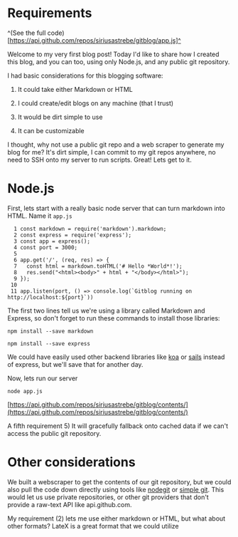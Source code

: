 # Requirements

^(See the full code)[https://api.github.com/repos/siriusastrebe/gitblog/app.js]^

Welcome to my very first blog post! Today I'd like to share how I created this blog, and you can too, using only Node.js, and any public git repository.


I had basic considerations for this blogging software:

1) It could take either Markdown or HTML

2) I could create/edit blogs on any machine (that I trust)

3) It would be dirt simple to use

4) It can be customizable

I thought, why not use a public git repo and a web scraper to generate my blog for me? It's dirt simple, I can commit to my git repos anywhere, no need to SSH onto my server to run scripts. Great! Lets get to it.

# Node.js

First, lets start with a really basic node server that can turn markdown into HTML. Name it `app.js`

```
  1 const markdown = require('markdown').markdown;
  2 const express = require('express');
  3 const app = express();
  4 const port = 3000;
  5 
  6 app.get('/', (req, res) => {
  7   const html = markdown.toHTML('# Hello *World*!');
  8   res.send("<html><body>" + html + "</body></html>");
  9 });
 10 
 11 app.listen(port, () => console.log(`Gitblog running on http://localhost:${port}`))
```

The first two lines tell us we're using a library called Markdown and Express, so don't forget to run these commands to install those libraries:

`npm install --save markdown`

`npm install --save express`

We could have easily used other backend libraries like [koa](https://koajs.com/) or [sails](https://sailsjs.com/) instead of express, but we'll save that for another day.

Now, lets run our server

`node app.js`






[https://api.github.com/repos/siriusastrebe/gitblog/contents/](https://api.github.com/repos/siriusastrebe/gitblog/contents/)




A fifth requirement 5) It will gracefully fallback onto cached data if we can't access the public git repository.



# Other considerations

We built a webscraper to get the contents of our git repository, but we could also pull the code down directly using tools like [nodegit](https://github.com/nodegit/nodegit) or [simple git](https://www.npmjs.com/package/simple-git). This would let us use private repositories, or other git providers that don't provide a raw-text API like api.github.com.

My requirement (2) lets me use either markdown or HTML, but what about other formats? LateX is a great format that we could utilize
